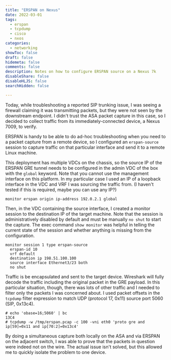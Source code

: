 ```yaml
---
title: "ERSPAN on Nexus"
date: 2022-03-01
tags:
  - erspan
  - tcpdump
  - cisco
  - nxos
categories:
  - networking
showToc: false
draft: false
hidemeta: false
comments: false
description: Notes on how to configure ERSPAN source on a Nexus 7k
disableShare: false
disableHLJS: false
searchHidden: false

---
```


Today, while troubleshooting a reported SIP trunking issue, I was
seeing a firewall claiming it was transmitting packets, but they
were not seen by the downstream endpoint.  I didn't trust the ASA
packet capture in this case, so I decided to collect traffic from its
immediately-connected device, a Nexus 7009, to verify.

ERSPAN is handy to be able to do ad-hoc troubleshooting when you
need to a packet capture from a remote device, so I configured an
`erspan-source` session to capture traffic on that particular interface
and send it to a remote Linux machine.

This deployment has multiple VDCs on the chassis, so the source IP of
the ERSPAN GRE tunnel needs to be configured in the admin VDC of the
box with the `global` keyword.  Note that you cannot use the management
interface on this platform.  In my particular case I used an IP of a
loopback interface in the VDC and VRF I was sourcing the traffic from.
(I haven't tested if this is required, maybe you can use any IP?)

```text
monitor erspan origin ip-address 192.0.2.1 global
```

Then, in the VDC containing the source interface, I created a monitor
session to the destination IP of the target machine.  Note that the
session is administratively disabled by default and must be manually `no
shut` to start the capture.  The exec command `show monitor` was helpful
in telling the current state of the session and whether anything is
missing from the configuration.

```text
monitor session 1 type erspan-source
  erspan-id 10
  vrf default
  destination ip 198.51.100.100
  source interface Ethernet3/23 both
  no shut
```

Traffic is be encapsulated and sent to the target device.  Wireshark
will fully decode the traffic including the original packet in the GRE
payload.  In this particular situation, though, there was lots of other
traffic and I needed to filter only the packets I was concerned about.
I used packet offsets in the `tcpdump` filter expression to match UDP
(protocol 17, 0x11) source port 5060 (SIP, 0x13c4).

```text
# echo 'obase=16;5060' | bc
13C4
# tcpdump -w /tmp/erspan.pcap -c 100 -vni eth0 'proto gre and ip[59]=0x11 and ip[70:2]=0x13c4'
```

By doing a simultaneous capture both locally on the ASA and via ERSPAN
on the adjacent switch, I was able to prove that the packets in question
were indeed not on the wire.  The actual issue isn't solved, but this
allowed me to quickly isolate the problem to one device.
